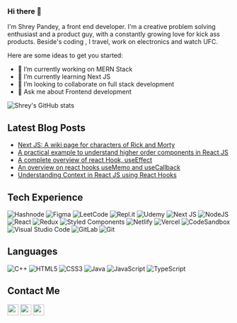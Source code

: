 ### Hi there 👋

I'm Shrey Pandey, a front end developer. I'm a creative problem solving enthusiast and a product guy, with a constantly growing love for kick ass products. Beside's coding , I travel, work on electronics and watch UFC. 

Here are some ideas to get you started:

- 🔭 I’m currently working on MERN Stack
- 🌱 I’m currently learning Next JS
- 👯 I’m looking to collaborate on full stack development 
- 💬 Ask me about Frontend development

![Shrey's GitHub stats](https://github-readme-stats.vercel.app/api?username=shrey27&count_private=true&show_icons=true&theme=vue)

<!-- ## Major Projects
![Readme Card](https://github-readme-stats.vercel.app/api/pin/?username=shrey27&repo=Component-Library-NeogCamp&theme=vue)
![Readme Card](https://github-readme-stats.vercel.app/api/pin/?username=shrey27&repo=rick_and_morty_wiki&theme=vue)
![Readme Card](https://github-readme-stats.vercel.app/api/pin/?username=shrey27&repo=evernote-firebase-app&theme=vue)
![Readme Card](https://github-readme-stats.vercel.app/api/pin/?username=shrey27&repo=Firegram-app&theme=vue)
![Readme Card](https://github-readme-stats.vercel.app/api/pin/?username=shrey27&repo=evernote-clone&theme=vue) -->

## Latest Blog Posts

* [Next JS: A wiki page for characters of Rick and Morty](https://shrey027.hashnode.dev/next-js-a-wiki-page-for-characters-of-rick-and-morty)
* [A practical example to understand higher order components in React JS](https://shrey027.hashnode.dev/a-practical-example-to-understand-higher-order-components-in-react-js)
* [A complete overview of react Hook, useEffect](https://shrey027.hashnode.dev/a-complete-overview-of-react-hook-useeffect)
* [An overview on react hooks useMemo and useCallback](https://shrey027.hashnode.dev/an-overview-on-react-hooks-usememo-and-usecallback)
* [Understanding Context in React JS using React Hooks](https://shrey027.hashnode.dev/understanding-context-in-react-js-using-react-hooks)

## Tech Experience

![Hashnode](https://img.shields.io/badge/Hashnode-2962FF?style=for-the-badge&logo=hashnode&logoColor=white)
![Figma](https://img.shields.io/badge/figma-%23F24E1E.svg?style=for-the-badge&logo=figma&logoColor=white)
![LeetCode](https://img.shields.io/badge/LeetCode-000000?style=for-the-badge&logo=LeetCode&logoColor=#d16c06)
![Repl.it](https://img.shields.io/badge/Repl.it-%230D101E.svg?style=for-the-badge&logo=replit&logoColor=white)
![Udemy](https://img.shields.io/badge/Udemy-A435F0?style=for-the-badge&logo=Udemy&logoColor=white)
![Next JS](https://img.shields.io/badge/Next-black?style=for-the-badge&logo=next.js&logoColor=white)
![NodeJS](https://img.shields.io/badge/node.js-6DA55F?style=for-the-badge&logo=node.js&logoColor=white)
![React](https://img.shields.io/badge/react-%2320232a.svg?style=for-the-badge&logo=react&logoColor=%2361DAFB)
![Redux](https://img.shields.io/badge/redux-%23593d88.svg?style=for-the-badge&logo=redux&logoColor=white)
![Styled Components](https://img.shields.io/badge/styled--components-DB7093?style=for-the-badge&logo=styled-components&logoColor=white)
![Netlify](https://img.shields.io/badge/netlify-%23000000.svg?style=for-the-badge&logo=netlify&logoColor=#00C7B7)
![Vercel](https://img.shields.io/badge/vercel-%23000000.svg?style=for-the-badge&logo=vercel&logoColor=white)
![CodeSandbox](https://img.shields.io/badge/Codesandbox-040404?style=for-the-badge&logo=codesandbox&logoColor=DBDBDB)
![Visual Studio Code](https://img.shields.io/badge/Visual%20Studio%20Code-0078d7.svg?style=for-the-badge&logo=visual-studio-code&logoColor=white)
![GitLab](https://img.shields.io/badge/gitlab-%23181717.svg?style=for-the-badge&logo=gitlab&logoColor=white)
![Git](https://img.shields.io/badge/git-%23F05033.svg?style=for-the-badge&logo=git&logoColor=white)

## Languages

![C++](https://img.shields.io/badge/c++-%2300599C.svg?style=for-the-badge&logo=c%2B%2B&logoColor=white)
![HTML5](https://img.shields.io/badge/html5-%23E34F26.svg?style=for-the-badge&logo=html5&logoColor=white)
![CSS3](https://img.shields.io/badge/css3-%231572B6.svg?style=for-the-badge&logo=css3&logoColor=white)
![Java](https://img.shields.io/badge/java-%23ED8B00.svg?style=for-the-badge&logo=java&logoColor=white)
![JavaScript](https://img.shields.io/badge/javascript-%23323330.svg?style=for-the-badge&logo=javascript&logoColor=%23F7DF1E)
![TypeScript](https://img.shields.io/badge/typescript-%23007ACC.svg?style=for-the-badge&logo=typescript&logoColor=white)

## Contact Me  
<p> 
  <a href="https://linkedin.com/in/shrey27"><img src="https://img.shields.io/badge/linkedin-%230077B5.svg?&style=for-the-badge&logo=linkedin&logoColor=white" height=25></a> 
  <a href="https://twitter.com/shrey271"><img src="https://img.shields.io/badge/<handle>-%231DA1F2.svg?style=for-the-badge&logo=Twitter&logoColor=white" height=25></a> 
  <a href="https://github.com/shrey27"><img src="https://img.shields.io/badge/github-%23121011.svg?style=for-the-badge&logo=github&logoColor=white" height=25></a> 
</p>

